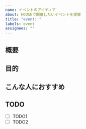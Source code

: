```yaml
---
name: イベントのアイディア
about: HOUSEで開催したいイベントを提案
title: "event: "
labels: event
assignees: ""
---
```


## 概要

<!-- イベントのアイディアについて簡潔に書く -->

## 目的

<!-- このアイディアの背景やコンテキストを書く -->

## こんな人におすすめ


<!-- ## 詳細情報は個別に見出しを作る -->

## TODO

- [ ] TODO1
- [ ] TODO2
